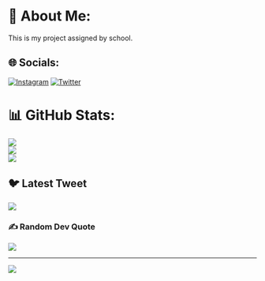 # 💫 About Me:
This is my project assigned by school.


## 🌐 Socials:
[![Instagram](https://img.shields.io/badge/Instagram-%23E4405F.svg?logo=Instagram&logoColor=white)](https://instagram.com/akszt) [![Twitter](https://img.shields.io/badge/Twitter-%231DA1F2.svg?logo=Twitter&logoColor=white)](https://twitter.com/vexrxakshat) 
# 📊 GitHub Stats:
![](https://github-readme-stats.vercel.app/api?username=nerkoux&theme=dark&hide_border=false&include_all_commits=false&count_private=false)<br/>
![](https://github-readme-streak-stats.herokuapp.com/?user=nerkoux&theme=dark&hide_border=false)<br/>
![](https://github-readme-stats.vercel.app/api/top-langs/?username=nerkoux&theme=dark&hide_border=false&include_all_commits=false&count_private=false&layout=compact)

## 🐦 Latest Tweet
[![](https://gtce.itsvg.in/api?username=vexrxakshat)](https://github.com/VishwaGauravIn/github-twitter-card-embed)

### ✍️ Random Dev Quote
![](https://quotes-github-readme.vercel.app/api?type=horizontal&theme=radical)

---
[![](https://visitcount.itsvg.in/api?id=nerkoux&icon=0&color=0)](https://visitcount.itsvg.in)

<!-- Proudly created with GPRM ( https://gprm.itsvg.in ) -->
